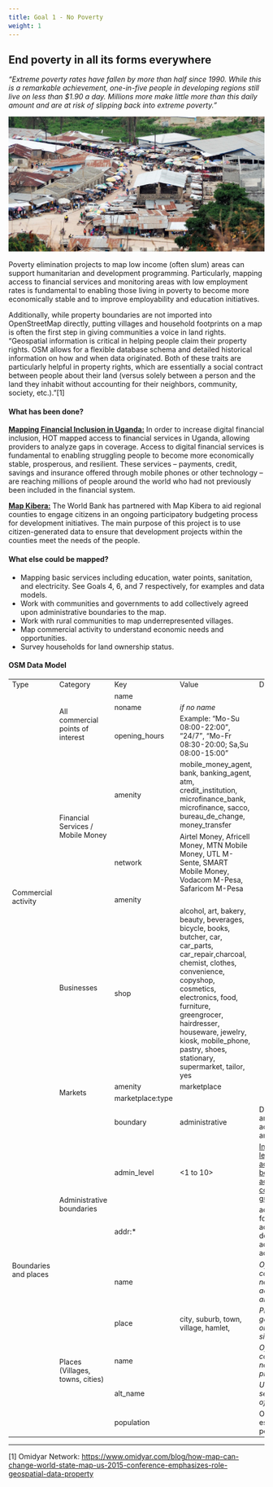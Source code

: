 ```yaml
---
title: Goal 1 - No Poverty
weight: 1
---
```


## End poverty in all its forms everywhere

_“Extreme poverty rates have fallen by more than half since 1990. While this is a remarkable achievement, one-in-five people in developing regions still live on less than $1.90 a day. Millions more make little more than this daily amount and are at risk of slipping back into extreme poverty.”_

![](/images/part-iv/market_view.jpeg)

Poverty elimination projects to map low income (often slum) areas can support humanitarian and development programming. Particularly, mapping access to financial services and monitoring areas with low employment rates is fundamental to enabling those living in poverty to become more economically stable and to improve employability and education initiatives. 

Additionally, while property boundaries are not imported into OpenStreetMap directly, putting villages and household footprints on a map is often the first step in giving communities a voice in land rights. “Geospatial information is critical in helping people claim their property rights. OSM allows for a flexible database schema and detailed historical information on how and when data originated. Both of these traits are particularly helpful in property rights, which are essentially a social contract between people about their land (versus solely between a person and the land they inhabit without accounting for their neighbors, community, society, etc.).”[1] 


#### What has been done? 

**[Mapping Financial Inclusion in Uganda:](https://www.hotosm.org/projects/mapping_financial_inclusion_in_uganda)** In order to increase digital financial inclusion, HOT mapped access to financial services in Uganda, allowing providers to analyze gaps in coverage. Access to digital financial services is fundamental to enabling struggling people to become more economically stable, prosperous, and resilient. These services – payments, credit, savings and insurance offered through mobile phones or other technology – are reaching millions of people around the world who had not previously been included in the financial system.

**[Map Kibera:](https://www.hotosm.org/projects/map-kibera-slum-mapping)** The World Bank has partnered with Map Kibera to aid regional counties to engage citizens in an ongoing participatory budgeting process for development initiatives. The main purpose of this project is to use citizen-generated data to ensure that development projects within the counties meet the needs of the people.   


#### What else could be mapped? 



*   Mapping basic services including education, water points, sanitation, and electricity. See Goals 4, 6, and 7 respectively, for examples and data models. 
*   Work with communities and governments to add collectively agreed upon administrative boundaries to the map. 
*   Work with rural communities to map underrepresented villages. 
*   Map commercial activity to understand economic needs and opportunities. 
*   Survey households for land ownership status.


#### OSM Data Model


<table>
  <tr>
   <td>Type
   </td>
   <td>Category
   </td>
   <td>Key
   </td>
   <td>Value
   </td>
   <td>Description/notes
   </td>
  </tr>
  <tr>
   <td rowspan="9" >Commercial activity
   </td>
   <td rowspan="3" >All commercial points of interest
   </td>
   <td>name
   </td>
   <td><Business name; name of the agent location (one can own multiple)>
   </td>
   <td>
   </td>
  </tr>
  <tr>
   <td>noname
   </td>
   <td><em>if no name <yes></em>
   </td>
   <td>
   </td>
  </tr>
  <tr>
   <td>opening_hours
   </td>
   <td>Example: “Mo-Su 08:00-22:00”, “24/7”, “Mo-Fr 08:30-20:00; Sa,Su 08:00-15:00”
   </td>
   <td>
   </td>
  </tr>
  <tr>
   <td rowspan="2" >Financial Services / Mobile Money
   </td>
   <td>amenity
   </td>
   <td>mobile_money_agent, bank, banking_agent, atm, credit_institution, microfinance_bank, microfinance, sacco, bureau_de_change, money_transfer
   </td>
   <td>
   </td>
  </tr>
  <tr>
   <td>network
   </td>
   <td>Airtel Money, Africell Money, MTN Mobile Money, UTL M-Sente, SMART Mobile Money, Vodacom M-Pesa, Safaricom M-Pesa
   </td>
   <td>
   </td>
  </tr>
  <tr>
   <td rowspan="2" >Businesses
   </td>
   <td>amenity
   </td>
   <td>
   </td>
   <td>
   </td>
  </tr>
  <tr>
   <td>shop
   </td>
   <td>alcohol, art, bakery, beauty, beverages, bicycle, books, butcher, car, car_parts, car_repair,charcoal, chemist, clothes, convenience, copyshop, cosmetics, electronics, food, furniture, greengrocer, hairdresser, houseware, jewelry, kiosk, mobile_phone, pastry, shoes, stationary, supermarket, tailor, yes
   </td>
   <td>
   </td>
  </tr>
  <tr>
   <td rowspan="2" >Markets
   </td>
   <td>amenity
   </td>
   <td>marketplace
   </td>
   <td>
   </td>
  </tr>
  <tr>
   <td>marketplace:type
   </td>
   <td><agricultural, clothes,mixed>
   </td>
   <td>
   </td>
  </tr>
  <tr>
   <td rowspan="8" >Boundaries and places
   </td>
   <td rowspan="4" >Administrative boundaries
   </td>
   <td>boundary
   </td>
   <td>administrative
   </td>
   <td>Designates an area as an administrative area
   </td>
  </tr>
  <tr>
   <td>admin_level
   </td>
   <td><1 to 10>
   </td>
   <td><a href="https://wiki.openstreetmap.org/wiki/Tag:boundary%3Dadministrative#10_admin_level_values_for_specific_countries">Indicates the level of an administrative boundary according to country specific guides</a>
   </td>
  </tr>
  <tr>
   <td>addr:*
   </td>
   <td><name of administrative area>
   </td>
   <td>addr: to be followed by the administrative designation (i.e. addr:district, addr:village)
   </td>
  </tr>
  <tr>
   <td>name
   </td>
   <td><name of administrative area>
   </td>
   <td><em>Official or most commonly used name of administrative area</em>
   </td>
  </tr>
  <tr>
   <td rowspan="4" >Places (Villages, towns, cities)
   </td>
   <td>place
   </td>
   <td>city, suburb, town, village, hamlet, <other>
   </td>
   <td><em>Place type, generally based on population size</em>
   </td>
  </tr>
  <tr>
   <td>name
   </td>
   <td><name of the place>
   </td>
   <td><em>Official or most commonly used name of the place</em>
   </td>
  </tr>
  <tr>
   <td>alt_name
   </td>
   <td><if alternative place name>
   </td>
   <td><em>Unofficial or secondary name of the place</em>
   </td>
  </tr>
  <tr>
   <td>population
   </td>
   <td><number>
   </td>
   <td>Official or estimated population size
   </td>
  </tr>
</table>

****
[1] Omidyar Network: https://www.omidyar.com/blog/how-map-can-change-world-state-map-us-2015-conference-emphasizes-role-geospatial-data-property

